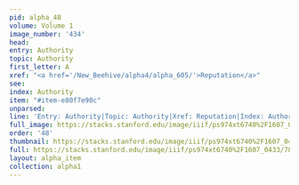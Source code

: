 ```yaml
---
pid: alpha_48
volume: Volume 1
image_number: '434'
head: 
entry: Authority
topic: Authority
first_letter: A
xref: "<a href='/New_Beehive/alpha4/alpha_605/'>Reputation</a>"
see: 
index: Authority
item: "#item-e80f7e90c"
unparsed: 
line: 'Entry: Authority|Topic: Authority|Xref: Reputation|Index: Authority|#item-e80f7e90c'
full_image: https://stacks.stanford.edu/image/iiif/ps974xt6740%2F1607_0433/full/full/0/default.jpg
order: '48'
thumbnail: https://stacks.stanford.edu/image/iiif/ps974xt6740%2F1607_0433/full/100,/0/default.jpg
full: https://stacks.stanford.edu/image/iiif/ps974xt6740%2F1607_0433/780,3105,3056,667/full/0/default.jpg
layout: alpha_item
collection: alpha1
---
```

